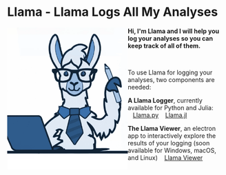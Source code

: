 # Llama - Llama Logs All My Analyses


<img src="icon/llama.png" width="280" align="left"/>


**Hi, I'm Llama and I will help you log your analyses so you can keep track of all of them.**

<br/>

 To use Llama for logging your analyses, two components are needed: 
 
  **A Llama Logger**, currently available for Python and Julia:     
    &nbsp;&nbsp; [Llama.py](https://github.com/Cornelius-G/Llama.py)
    &nbsp;&nbsp; [Llama.jl](https://github.com/Cornelius-G/Llama.jl)
 
  **The Llama Viewer**, an electron app to interactively explore the results of your logging (soon available for Windows, macOS, and Linux)
    &nbsp;&nbsp; [Llama Viewer](https://github.com/Cornelius-G/Llama-viewer)
